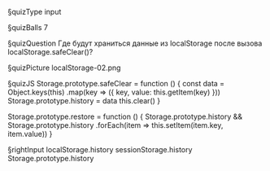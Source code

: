 §quizType
input

§quizBalls
7

§quizQuestion
Где будут храниться данные из localStorage после вызова localStorage.safeClear()?

§quizPicture
localStorage-02.png


§quizJS
Storage.prototype.safeClear = function () {
  const data = Object.keys(this)
    .map(key => ({ key, value: this.getItem(key) }))
  Storage.prototype.history = data
  this.clear()
}

Storage.prototype.restore = function () {
  Storage.prototype.history &&
    Storage.prototype.history
      .forEach(item => this.setItem(item.key, item.value))
}


§rightInput
localStorage.history
sessionStorage.history
Storage.prototype.history

